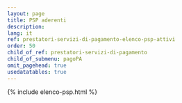 ```yaml
---
layout: page
title: PSP aderenti
description:
lang: it
ref: prestatori-servizi-di-pagamento-elenco-psp-attivi
order: 50
child_of_ref: prestatori-servizi-di-pagamento
child_of_submenu: pagoPA
omit_pagehead: true
usedatatables: true
---
```


{% include elenco-psp.html %}
